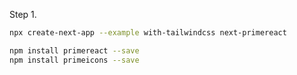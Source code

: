 Step 1.

```bash
npx create-next-app --example with-tailwindcss next-primereact
```

```bash
npm install primereact --save
npm install primeicons --save
```